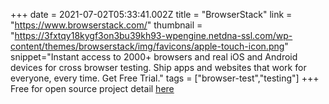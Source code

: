 +++
date = 2021-07-02T05:33:41.002Z
title = "BrowserStack"
link = "https://www.browserstack.com/"
thumbnail = "https://3fxtqy18kygf3on3bu39kh93-wpengine.netdna-ssl.com/wp-content/themes/browserstack/img/favicons/apple-touch-icon.png"
snippet="Instant access to 2000+ browsers and real iOS and Android devices for cross browser testing. Ship apps and websites that work for everyone, every time. Get Free Trial."
tags = ["browser-test","testing"]
+++
Free for open source project 
detail [here](https://www.browserstack.com/open-source)
